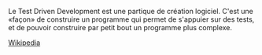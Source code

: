 Le Test Driven Development est une partique de création logiciel. C'est une «façon» de construire un programme qui permet de s'appuier sur des tests, et de pouvoir construire par petit bout un programme plus complexe.

[Wikipedia](https://fr.wikipedia.org/wiki/Test_driven_development)